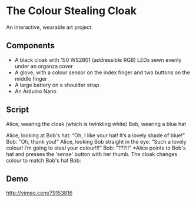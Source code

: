 The Colour Stealing Cloak
=========================

An interactive, wearable art project.

Components
----------

* A black cloak with 150 WS2801 (addressible RGB) LEDs sewn evenly under an organza cover
* A glove, with a colour sensor on the index finger and two buttons on the middle finger
* A large battery on a shoulder strap
* An Arduino Nano

Script
------

Alice, wearing the cloak (which is twinkling white)
Bob, wearing a blue hat

Alice, looking at Bob's hat: “Oh, I like your hat! It’s a lovely shade of blue!”
Bob: "Oh, thank you!"
Alice, looking Bob straight in the eye: “Such a lovely colour! I’m going to steal your colour!!!”
Bob: "???!!"
*Alice points to Bob's hat and presses the 'sense' button with her thumb. The cloak changes colour to match Bob's hat
Bob: <mind blown>

Demo
------

http://vimeo.com/79153816

